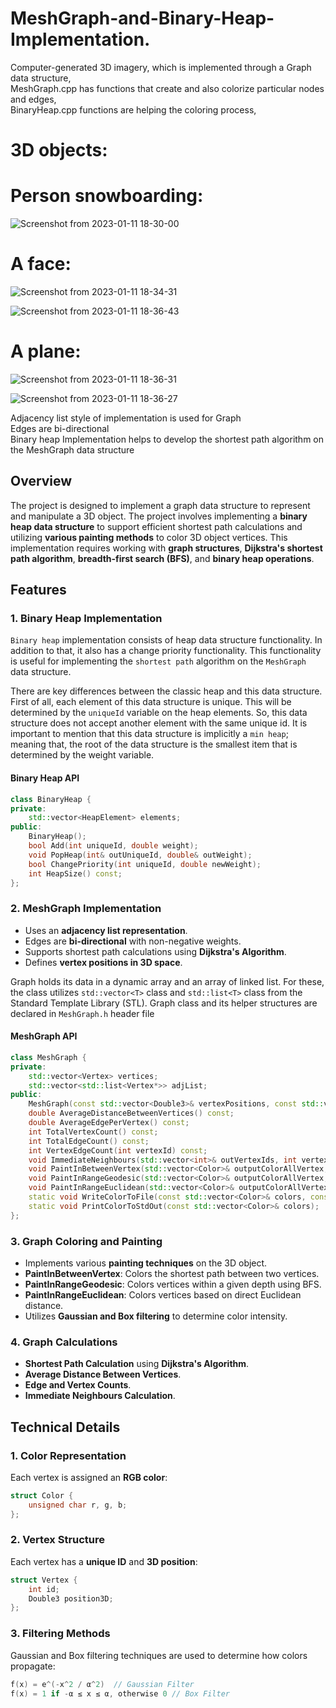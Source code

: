 # MeshGraph-and-Binary-Heap-Implementation.

Computer-generated 3D imagery, which is implemented through a Graph data structure,<br />
MeshGraph.cpp has functions that create and also colorize particular nodes and edges, <br />
BinaryHeap.cpp functions are helping the coloring process, <br />

# 3D objects:<br />
# Person snowboarding: <br />
![Screenshot from 2023-01-11 18-30-00](https://user-images.githubusercontent.com/95969634/211882007-d05f215d-6052-4ff7-adfb-1233ff219ed1.png)
<br />

# A face: <br />
![Screenshot from 2023-01-11 18-34-31](https://user-images.githubusercontent.com/95969634/211882162-681df592-8647-44df-b70f-d0cd949c6aa1.png)

![Screenshot from 2023-01-11 18-36-43](https://user-images.githubusercontent.com/95969634/211882222-93cc97ea-2965-447a-91ae-6814e8eaffdb.png)
<br />

# A plane: <br />  
![Screenshot from 2023-01-11 18-36-31](https://user-images.githubusercontent.com/95969634/211882226-4f28a3e7-228d-460e-9560-631af461770c.png)

![Screenshot from 2023-01-11 18-36-27](https://user-images.githubusercontent.com/95969634/211882647-a4bd2675-43e2-466e-b445-31c58123e524.png)


Adjacency list style of implementation is used for Graph <br />
Edges are bi-directional <br />
Binary heap Implementation helps to develop the shortest path algorithm on the MeshGraph data structure<br />

## Overview
The project is designed to implement a graph data structure to represent and manipulate a 3D object. The project involves implementing a **binary heap data structure** to support efficient shortest path calculations and utilizing **various painting methods** to color 3D object vertices. This implementation requires working with **graph structures**, **Dijkstra's shortest path algorithm**, **breadth-first search (BFS)**, and **binary heap operations**.

## Features

### 1. Binary Heap Implementation
`Binary heap` implementation consists of heap data structure functionality. In addition to that, it also has a change priority functionality. This functionality is useful for implementing the `shortest path` algorithm on the `MeshGraph` data structure.

There are key differences between the classic heap and this data structure. First of all, each element of this data structure is unique. This will be determined by the `uniqueId` variable on the heap elements. So, this data structure does not accept another element with the same unique id.
It is important to mention that this data structure is implicitly a `min heap`; meaning that, the root of the data structure is the smallest item that is determined by the weight variable.

#### Binary Heap API
```cpp
class BinaryHeap {
private:
    std::vector<HeapElement> elements;
public:
    BinaryHeap();
    bool Add(int uniqueId, double weight);
    void PopHeap(int& outUniqueId, double& outWeight);
    bool ChangePriority(int uniqueId, double newWeight);
    int HeapSize() const;
};
```

### 2. MeshGraph Implementation
- Uses an **adjacency list representation**.
- Edges are **bi-directional** with non-negative weights.
- Supports shortest path calculations using **Dijkstra's Algorithm**.
- Defines **vertex positions in 3D space**.

Graph holds its data in a dynamic array and an array of linked list. For these, the class utilizes `std::vector<T>` class and `std::list<T>` class from the Standard Template Library (STL). Graph class and its helper structures are declared in `MeshGraph.h` header file

#### MeshGraph API
```cpp
class MeshGraph {
private:
    std::vector<Vertex> vertices;
    std::vector<std::list<Vertex*>> adjList;
public:
    MeshGraph(const std::vector<Double3>& vertexPositions, const std::vector<IdPair>& edges);
    double AverageDistanceBetweenVertices() const;
    double AverageEdgePerVertex() const;
    int TotalVertexCount() const;
    int TotalEdgeCount() const;
    int VertexEdgeCount(int vertexId) const;
    void ImmediateNeighbours(std::vector<int>& outVertexIds, int vertexId) const;
    void PaintInBetweenVertex(std::vector<Color>& outputColorAllVertex, int vertexIdFrom, int vertexIdTo, const Color& color) const;
    void PaintInRangeGeodesic(std::vector<Color>& outputColorAllVertex, int vertexId, const Color& color, int maxDepth, FilterType type, double alpha) const;
    void PaintInRangeEuclidean(std::vector<Color>& outputColorAllVertex, int vertexId, const Color& color, int maxDepth, FilterType type, double alpha) const;
    static void WriteColorToFile(const std::vector<Color>& colors, const std::string& fileName);
    static void PrintColorToStdOut(const std::vector<Color>& colors);
};
```

### 3. Graph Coloring and Painting
- Implements various **painting techniques** on the 3D object.
- **PaintInBetweenVertex**: Colors the shortest path between two vertices.
- **PaintInRangeGeodesic**: Colors vertices within a given depth using BFS.
- **PaintInRangeEuclidean**: Colors vertices based on direct Euclidean distance.
- Utilizes **Gaussian and Box filtering** to determine color intensity.

### 4. Graph Calculations
- **Shortest Path Calculation** using **Dijkstra's Algorithm**.
- **Average Distance Between Vertices**.
- **Edge and Vertex Counts**.
- **Immediate Neighbours Calculation**.

## Technical Details
### 1. Color Representation
Each vertex is assigned an **RGB color**:
```cpp
struct Color {
    unsigned char r, g, b;
};
```

### 2. Vertex Structure
Each vertex has a **unique ID** and **3D position**:
```cpp
struct Vertex {
    int id;
    Double3 position3D;
};
```

### 3. Filtering Methods
Gaussian and Box filtering techniques are used to determine how colors propagate:
```cpp
f(x) = e^(-x^2 / α^2)  // Gaussian Filter
f(x) = 1 if -α ≤ x ≤ α, otherwise 0 // Box Filter
```
